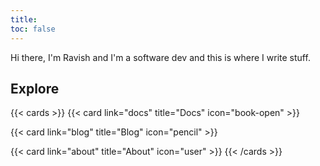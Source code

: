 ```yaml
---
title:
toc: false
---
```


Hi there, I'm Ravish and I'm a software dev and this is where I write stuff.

## Explore

{{< cards >}}
{{< card link="docs" title="Docs" icon="book-open" >}}

{{< card link="blog" title="Blog" icon="pencil" >}}

{{< card link="about" title="About" icon="user" >}}
{{< /cards >}}
